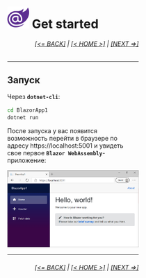 <div style="width:60%; margin-left:20%;">

# <img src="./images/blazor_logo_transparent.png " width="50" /> Get started

<div style="text-align:right;">

###### [[<= BACK]](02.1.md) | [[< HOME >]](00.1.md) | [[NEXT =>]](02.3.md)

</div>

---

## Запуск

Через **`dotnet-cli`**:

```cmd
cd BlazorApp1
dotnet run
```

После запуска у вас появится возможность перейти в браузере по адресу https://localhost:5001 и увидеть свое первое **`Blazor WebAssembly`**-приложение:

![](images/created.png)

---

<div style="text-align:right;">

###### [[<= BACK]](02.1.md) | [[< HOME >]](00.1.md) | [[NEXT =>]](02.3.md)

</div>

</div>
